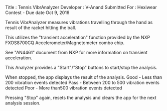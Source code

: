Title : Tennis VibrAnalyzer
Developer : V-Anand
Submitted For : Hexiwear Contest - Due date Oct 9, 2016

Tennis VibrAnalyzer measures vibrations travelling through
the hand as result of the racket hitting the ball.

This utilizes the "transient acceleration" function provided
by the NXP FXOS8700CQ Accelerometer/Magnetometer combo chip.

See "AN4461" document from NXP for more information on transient
acceleration.

This Analyzer provides a "Start"/"Stop" buttons to start/stop the analysis.

When stopped, the app displays the result of the analysis.
Good - Less than 200 vibration events detected
Pass - Between 200 to 500 vibration events detected
Poor - More than500 vibration events detected

Pressing "Stop" again, resets the analysis and clears the app for the next
analysis session.

